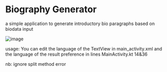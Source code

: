 # Biography Generator
a simple application to generate introductory bio paragraphs based on biodata input

![image](https://user-images.githubusercontent.com/64635497/135706060-4a8c3bfb-796b-48ad-845e-bdbf382ae1c4.png)

usage: You can edit the language of the TextView in main_activity.xml and the language of the result preference in lines MainActivity.kt 14&36

nb: ignore split method error
